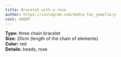 ```yaml
---
title: Bracelet with a rose
author: https://instagram.com/dedra_fun_jewellery
cost: 4000₸
---
```

**Type:** three chain bracelet  
**Size:** 20cm (length of the chain of elements)  
**Color:** red  
**Details:** beads, rose  